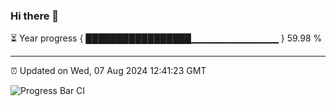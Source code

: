 ### Hi there 👋

⏳ Year progress { █████████████████▁▁▁▁▁▁▁▁▁▁▁▁▁ } 59.98 %

---

⏰ Updated on Wed, 07 Aug 2024 12:41:23 GMT

![Progress Bar CI](https://github.com/liununu/liununu/workflows/Progress%20Bar%20CI/badge.svg)
